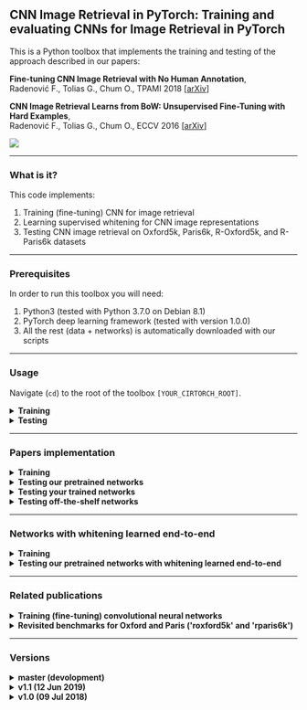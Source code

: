## CNN Image Retrieval in PyTorch: Training and evaluating CNNs for Image Retrieval in PyTorch

This is a Python toolbox that implements the training and testing of the approach described in our papers:


**Fine-tuning CNN Image Retrieval with No Human Annotation**,  
Radenović F., Tolias G., Chum O., 
TPAMI 2018 [[arXiv](https://arxiv.org/abs/1711.02512)]

**CNN Image Retrieval Learns from BoW: Unsupervised Fine-Tuning with Hard Examples**,  
Radenović F., Tolias G., Chum O., 
ECCV 2016 [[arXiv](http://arxiv.org/abs/1604.02426)]


<img src="http://cmp.felk.cvut.cz/cnnimageretrieval/img/cnnimageretrieval_network_medium.png" width=\textwidth/>

---

### What is it?

This code implements:

1. Training (fine-tuning) CNN for image retrieval
1. Learning supervised whitening for CNN image representations
1. Testing CNN image retrieval on Oxford5k, Paris6k, R-Oxford5k, and R-Paris6k datasets

---

### Prerequisites

In order to run this toolbox you will need:

1. Python3 (tested with Python 3.7.0 on Debian 8.1)
1. PyTorch deep learning framework (tested with version 1.0.0)
1. All the rest (data + networks) is automatically downloaded with our scripts

---

### Usage

Navigate (```cd```) to the root of the toolbox ```[YOUR_CIRTORCH_ROOT]```.

<details>
  <summary><b>Training</b></summary><br/>
  
  Example training script is located in ```YOUR_CIRTORCH_ROOT/cirtorch/examples/train.py```
  ```
  python3 -m cirtorch.examples.train [-h] [--training-dataset DATASET] [--no-val]
                  [--test-datasets DATASETS] [--test-whiten DATASET]
                  [--test-freq N] [--arch ARCH] [--pool POOL]
                  [--local-whitening] [--regional] [--whitening]
                  [--not-pretrained] [--loss LOSS] [--loss-margin LM]
                  [--image-size N] [--neg-num N] [--query-size N]
                  [--pool-size N] [--gpu-id N] [--workers N] [--epochs N]
                  [--batch-size N] [--optimizer OPTIMIZER] [--lr LR]
                  [--momentum M] [--weight-decay W] [--print-freq N]
                  [--resume FILENAME]
                  EXPORT_DIR
  ```

  For detailed explanation of the options run:
  ```
  python3 -m cirtorch.examples.train -h
  ```

  **Note**: Data and networks used for training and testing are automatically downloaded when using the example script.
  
</details>

<details>
  <summary><b>Testing</b></summary><br/>

  Example testing script is located in ```YOUR_CIRTORCH_ROOT/cirtorch/examples/test.py```
  ```
  python3 -m cirtorch.examples.test [-h] (--network-path NETWORK | --network-offtheshelf NETWORK)
                 [--datasets DATASETS] [--image-size N]
                 [--multiscale MULTISCALE] [--whitening WHITENING] [--gpu-id N]
  ```

  For detailed explanation of the options run:
  ```
  python3 -m cirtorch.examples.test -h
  ```

  **Note**: Data used for testing are automatically downloaded when using the example script.

</details>

---

###  Papers implementation

<details>
  <summary><b>Training</b></summary><br/>

  For example, to train our best network described in the TPAMI 2018 paper run the following command. 
  After each epoch, the fine-tuned network will be tested on the revisited Oxford and Paris benchmarks:
  ```
  python3 -m cirtorch.examples.train YOUR_EXPORT_DIR --gpu-id '0' --training-dataset 'retrieval-SfM-120k' 
              --test-datasets 'roxford5k,rparis6k' --arch 'resnet101' --pool 'gem' --loss 'contrastive' 
              --loss-margin 0.85 --optimizer 'adam' --lr 5e-7 --neg-num 5 --query-size=2000 
              --pool-size=22000 --batch-size 5 --image-size 362
  ```

  Networks can be evaluated with learned whitening after each epoch. To achieve this run the following command. 
  Note that this will significantly slow down the entire training procedure, and you can evaluate networks with learned whitening later on using the example test script.

  ```
  python3 -m cirtorch.examples.train YOUR_EXPORT_DIR --gpu-id '0' --training-dataset 'retrieval-SfM-120k' 
              --test-datasets 'roxford5k,rparis6k' --test-whiten 'retrieval-SfM-30k' 
              --arch 'resnet101' --pool 'gem' --loss 'contrastive' --loss-margin 0.85 
              --optimizer 'adam' --lr 5e-7 --neg-num 5 --query-size=2000 --pool-size=22000 
              --batch-size 5 --image-size 362
  ```

  **Note**: Adjusted (lower) learning rate is set to achieve similar performance as with [MatConvNet](https://github.com/filipradenovic/cnnimageretrieval) and [PyTorch-0.3.0](https://github.com/filipradenovic/cnnimageretrieval-pytorch/tree/v1.0) implementation of the training.

</details>

<details>
  <summary><b>Testing our pretrained networks</b></summary><br/>

  We provide the pretrained networks trained using the same parameters as in our TPAMI 2018 paper, with precomputed whitening. 
  To evaluate them run:
  ```
  python3 -m cirtorch.examples.test --gpu-id '0' --network-path 'retrievalSfM120k-resnet101-gem' 
                  --datasets 'oxford5k,paris6k,roxford5k,rparis6k' 
                  --whitening 'retrieval-SfM-120k'
                  --multiscale '[1, 1/2**(1/2), 1/2]'
  ```
  or
  ```
  python3 -m cirtorch.examples.test --gpu-id '0' --network-path 'retrievalSfM120k-vgg16-gem' 
                  --datasets 'oxford5k,paris6k,roxford5k,rparis6k' 
                  --whitening 'retrieval-SfM-120k'
                  --multiscale '[1, 1/2**(1/2), 1/2]'
  ```
  The table below shows the performance comparison of networks trained with this framework and the networks used in the paper which were trained with our [CNN Image Retrieval in MatConvNet](https://github.com/filipradenovic/cnnimageretrieval):

  | Model | Oxford | Paris | ROxf (M) | RPar (M) | ROxf (H) | RPar (H) |
  |:------|:------:|:------:|:------:|:------:|:------:|:------:|
  | VGG16-GeM (MatConvNet) | 87.9 | 87.7 | 61.9 | 69.3 | 33.7 | 44.3 |
  | VGG16-GeM (PyTorch) | 87.3 | 87.8 | 60.9 | 69.3 | 32.9 | 44.2 |
  | ResNet101-GeM (MatConvNet) | 87.8 | 92.7 | 64.7 | 77.2 | 38.5 | 56.3 |
  | ResNet101-GeM (PyTorch) | 88.2 | 92.5 | 65.4 | 76.7 | 40.1 | 55.2 |

</details>

<details>
  <summary><b>Testing your trained networks</b></summary><br/>

  To evaluate your trained network using single scale and without learning whitening:
  ```
  python3 -m cirtorch.examples.test --gpu-id '0' --network-path YOUR_NETWORK_PATH 
                  --datasets 'oxford5k,paris6k,roxford5k,rparis6k'
  ```

  To evaluate trained network using multi scale evaluation and with learned whitening as post-processing:
  ```
  python3 -m cirtorch.examples.test --gpu-id '0' --network-path YOUR_NETWORK_PATH 
                  --datasets 'oxford5k,paris6k,roxford5k,rparis6k'
                  --whitening 'retrieval-SfM-120k' 
                  --multiscale '[1, 1/2**(1/2), 1/2]'
  ```

</details>

<details>
  <summary><b>Testing off-the-shelf networks</b></summary><br/>

  Off-the-shelf networks can be evaluated as well, for example:
  ```
  python3 -m cirtorch.examples.test --gpu-id '0' --network-offtheshelf 'resnet101-gem'
                  --datasets 'oxford5k,paris6k,roxford5k,rparis6k'
                  --whitening 'retrieval-SfM-120k' 
                  --multiscale '[1, 1/2**(1/2), 1/2]'
  ```
  
</details>

---

### Networks with whitening learned end-to-end

<details>
  <summary><b>Training</b></summary><br/>
  
  Our code can be used to fine-tune networks with whitening added as an FC layer after the pooling.
  To train such a setup you should run the following commands (the performance will be evaluated every 5 epochs on `roxford5k` and `rparis6k`):
  ```
  python3 -m cirtorch.examples.train YOUR_EXPORT_DIR --gpu-id '0' --training-dataset 'retrieval-SfM-120k' 
              --loss 'triplet' --loss-margin 0.5 --optimizer 'adam' --lr 1e-6 
              --arch 'resnet50' --pool 'gem' --whitening 
              --neg-num 5 --query-size=2000 --pool-size=20000 
              --batch-size 5 --image-size 1024 --epochs 100 
              --test-datasets 'roxford5k,rparis6k' --test-freq 5 
  ```
  or
  ```
  python3 -m cirtorch.examples.train YOUR_EXPORT_DIR --gpu-id '0' --training-dataset 'retrieval-SfM-120k' 
              --loss 'triplet' --loss-margin 0.5 --optimizer 'adam' --lr 5e-7 
              --arch 'resnet101' --pool 'gem' --whitening 
              --neg-num 4 --query-size=2000 --pool-size=20000 
              --batch-size 5 --image-size 1024 --epochs 100 
              --test-datasets 'roxford5k,rparis6k' --test-freq 5 
  ```
  or
  ```
  python3 -m cirtorch.examples.train YOUR_EXPORT_DIR --gpu-id '0' --training-dataset 'retrieval-SfM-120k' 
              --loss 'triplet' --loss-margin 0.5 --optimizer 'adam' --lr 5e-7 
              --arch 'resnet152' --pool 'gem' --whitening 
              --neg-num 3 --query-size=2000 --pool-size=20000 
              --batch-size 5 --image-size 900 --epochs 100 
              --test-datasets 'roxford5k,rparis6k' --test-freq 5 
  ```
  for `ResNet50`, `ResNet101`, or `ResNet152`, respectively. 
  
  Implementation details:
  
  - Whitening FC layer is initialized in a supervised manner using our training data and off-the-shelf features.
  - Whitening FC layer is precomputed for popular architectures and pooling methods, see [imageretrievalnet.py#L50](https://github.com/filipradenovic/cnnimageretrieval-pytorch/blob/474b1fe61ff0e8a6f076ef58f7334cf33d7a3773/cirtorch/networks/imageretrievalnet.py#L50) for the full list of precomputed FC layers.
  - When whitening is added in the fine-tuning procedure, we notice that the performance is highest if the images are with a similar high-resolution at train and test time. 
  - When whitening is added, the distribution of pairwise distances changes significantly, so roughly twice larger margin should be used for contrastive loss. In this scenario, triplet loss performs slightly better. 
  - Additional tunning of hyper-parameters can be performed to achieve higher performance or faster training. Note that, in this example, `--neg-num` and `--image-size` hyper-parameters are chosen such that the training can be performed on a single GPU with `16 GB` of memory. 
    
</details>

<details>
  <summary><b>Testing our pretrained networks with whitening learned end-to-end</b></summary><br/>

  We also provide our end-to-end pre-trained networks, trained both on `retrieval-SfM-120k (rSfM120k)` and [`Google Landmarks 2018 (GL18)`](https://www.kaggle.com/google/google-landmarks-dataset) train datasets.
  Whitening is learned end-to-end during the network training, so there is no need to compute it as a post-processing step, although one can do that, as well.
  For example, multi-scale evaluation of ResNet101 with GeM and whitening trained on `Google Landmarks 2018 (GL18)` dataset using high-resolution images and a triplet loss, is performed with the following script:
  ```
  python3 -m cirtorch.examples.test_e2e --gpu-id '0' --network 'gl18-tl-resnet101-gem-w' 
              --datasets 'roxford5k,rparis6k' --multiscale '[1, 2**(1/2), 1/2**(1/2)]'
  ```

  Multi-scale performance of all available pre-trained networks is given in the following table:

  | Model | ROxf (M) | RPar (M) | ROxf (H) | RPar (H) |
  |:------|:------:|:------:|:------:|:------:|
  | [rSfM120k-tl-resnet50-gem-w](http://cmp.felk.cvut.cz/cnnimageretrieval/data/networks/retrieval-SfM-120k/rSfM120k-tl-resnet50-gem-w-97bf910.pth)  | 64.7 | 76.3 | 39.0 | 54.9 |
  | [rSfM120k-tl-resnet101-gem-w](http://cmp.felk.cvut.cz/cnnimageretrieval/data/networks/retrieval-SfM-120k/rSfM120k-tl-resnet101-gem-w-a155e54.pth) | 67.8 | 77.6 | 41.7 | 56.3 |
  | [rSfM120k-tl-resnet152-gem-w](http://cmp.felk.cvut.cz/cnnimageretrieval/data/networks/retrieval-SfM-120k/rSfM120k-tl-resnet152-gem-w-f39cada.pth) | 68.8 | 78.0 | 41.3 | 57.2 |
  | [gl18-tl-resnet50-gem-w](http://cmp.felk.cvut.cz/cnnimageretrieval/data/networks/gl18/gl18-tl-resnet50-gem-w-83fdc30.pth)  | 63.6 | 78.0 | 40.9 | 57.5 |
  | [gl18-tl-resnet101-gem-w](http://cmp.felk.cvut.cz/cnnimageretrieval/data/networks/gl18/gl18-tl-resnet101-gem-w-a4d43db.pth) | 67.3 | 80.6 | 44.3 | 61.5 |
  | [gl18-tl-resnet152-gem-w](http://cmp.felk.cvut.cz/cnnimageretrieval/data/networks/gl18/gl18-tl-resnet152-gem-w-21278d5.pth) | 68.7 | 79.7 | 44.2 | 60.3 |
  
</details>

---

### Related publications

<details>
  <summary><b>Training (fine-tuning) convolutional neural networks</b></summary><br/>

  ```
  @article{RTC18,
   title = {Fine-tuning {CNN} Image Retrieval with No Human Annotation},
   author = {Radenovi{\'c}, F. and Tolias, G. and Chum, O.}
   journal = {TPAMI},
   year = {2018}
  }
  ```
  ```
  @inproceedings{RTC16,
   title = {{CNN} Image Retrieval Learns from {BoW}: Unsupervised Fine-Tuning with Hard Examples},
   author = {Radenovi{\'c}, F. and Tolias, G. and Chum, O.},
   booktitle = {ECCV},
   year = {2016}
  }
  ```

</details>

<details>
  <summary><b>Revisited benchmarks for Oxford and Paris ('roxford5k' and 'rparis6k')</b></summary><br/>

  ```
  @inproceedings{RITAC18,
   author = {Radenovi{\'c}, F. and Iscen, A. and Tolias, G. and Avrithis, Y. and Chum, O.},
   title = {Revisiting Oxford and Paris: Large-Scale Image Retrieval Benchmarking},
   booktitle = {CVPR},
   year = {2018}
  }
  ```
  
</details>

---

### Versions

<details>
  <summary><b>master (devolopment)</b></summary>
  
  #### [master](https://github.com/filipradenovic/cnnimageretrieval-pytorch/tree/master) (development)
  
  - Added the [MIT license](https://github.com/filipradenovic/cnnimageretrieval-pytorch/blob/master/LICENSE)
  - Added mutli-scale performance on `roxford5k` and `rparis6k` for new pre-trained networks with end-to-end whitening, trained on both `retrieval-SfM-120` and `Google Landmarks 2018` train datasets
  - Added a new example test script without post-processing, for networks that are trained in a fully end-to-end manner, with whitening as FC layer learned during training
  - Added few things in train example: GeMmp pooling, triplet loss, small trick to handle really large batches
  - Added more pre-computed whitening options in imageretrievalnet
  - Added triplet loss 
  - Added GeM pooling with multiple parameters (one p per channel/dimensionality)
  - Added script to enable download on Windows 10 as explained in Issue [#39](https://github.com/filipradenovic/cnnimageretrieval-pytorch/issues/39), courtesy of [SongZRui](https://github.com/SongZRui)
</details>

<details>
  <summary><b>v1.1 (12 Jun 2019)</b></summary>
  
  #### [v1.1](https://github.com/filipradenovic/cnnimageretrieval-pytorch/tree/v1.1) (12 Jun 2019)
  
  - Migrated code to PyTorch 1.0.0, removed Variable, added torch.no_grad for more speed and less memory at evaluation
  - Added rigid grid regional pooling that can be combined with any global pooling method (R-MAC, R-SPoC, R-GeM)
  - Added PowerLaw normalization layer
  - Added multi-scale testing with any given set of scales, in example test script
  - Fix related to precision errors of covariance matrix estimation during whitening learning
  - Fixed minor bugs
</details>

<details>
  <summary><b>v1.0 (09 Jul 2018)</b></summary>
  
  #### [v1.0](https://github.com/filipradenovic/cnnimageretrieval-pytorch/tree/v1.0) (09 Jul 2018)
  
  - First public version
  - Compatible with PyTorch 0.3.0
</details>
